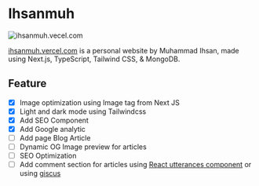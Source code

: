 # Ihsanmuh

![ihsanmuh.vecel.com](https://socialify.git.ci/ihsnmuh/story-ihsan/image?description=1&logo=https%3A%2F%2Fres.cloudinary.com%2Fdoc4dinqa%2Fimage%2Fupload%2Fv1638057323%2Fihsan%2FLogo_z2rxoq.svg&name=1&owner=1&pattern=Circuit%20Board&theme=Light)

[ihsanmuh.vercel.com](http://ihsanmuh.vercel.app/) is a personal website by Muhammad Ihsan, made using Next.js, TypeScript, Tailwind CSS, & MongoDB.

## Feature

- [x] Image optimization using Image tag from Next JS
- [x] Light and dark mode using Tailwindcss
- [x] Add SEO Component
- [x] Add Google analytic
- [ ] Add page Blog Article
- [ ] Dynamic OG Image preview for articles
- [ ] SEO Optimization
- [ ] Add comment section for articles using [React utterances component](https://www.npmjs.com/package/utterances-react-component) or using [giscus](https://github.com/giscus/giscus-component/tree/main/packages/react)
